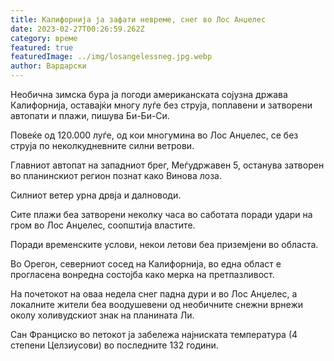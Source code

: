 ```yaml
---
title: Калифорнија ја зафати невреме, снег во Лос Анџелес
date: 2023-02-27T00:26:59.262Z
category: време
featured: true
featuredImage: ../img/losangelessneg.jpg.webp
author: Вардарски
---
```


Необична зимска бура ја погоди американската сојузна држава Калифорнија, оставајќи многу луѓе без струја, поплавени и затворени автопати и плажи, пишува Би-Би-Си.

Повеќе од 120.000 луѓе, од кои многумина во Лос Анџелес, се без струја по неколкудневните силни ветрови.

Главниот автопат на западниот брег, Меѓудржавен 5, останува затворен во планинскиот регион познат како Винова лоза.

Силниот ветер урна дрвја и далноводи.

Сите плажи беа затворени неколку часа во саботата поради удари на гром во Лос Анџелес, соопштија властите.

Поради временските услови, некои летови беа приземјени во областа.

Во Орегон, северниот сосед на Калифорнија, во една област е прогласена вонредна состојба како мерка на претпазливост.

На почетокот на оваа недела снег падна дури и во Лос Анџелес, а локалните жители беа воодушевени од необичните снежни врнежи околу холивудскиот знак на планината Ли.

Сан Франциско во петокот ја забележа најниската температура (4 степени Целзиусови) во последните 132 години.
